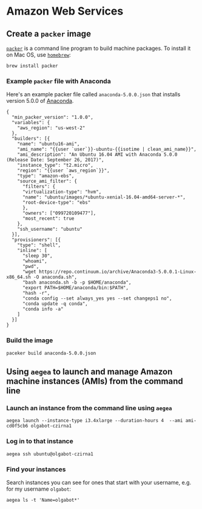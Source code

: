 # Amazon Web Services

## Create a `packer` image

[`packer`](https://www.packer.io/) is a command line program to build machine
packages. To install it on Mac OS, use [`homebrew`](https://brew.sh/):

```
brew install packer
```

### Example `packer` file with Anaconda

Here's an example packer file called `anaconda-5.0.0.json` that installs version 5.0.0 of [Anaconda](https://www.anaconda.com/download/#linux).

```
{
  "min_packer_version": "1.0.0",
  "variables": {
    "aws_region": "us-west-2"
  },
  "builders": [{
    "name": "ubuntu16-ami",
    "ami_name": "{{user `user`}}-ubuntu-{{isotime | clean_ami_name}}",
    "ami_description": "An Ubuntu 16.04 AMI with Anaconda 5.0.0 (Release Date: September 26, 2017)",
    "instance_type": "t2.micro",
    "region": "{{user `aws_region`}}",
    "type": "amazon-ebs",
    "source_ami_filter": {
      "filters": {
      "virtualization-type": "hvm",
      "name": "ubuntu/images/*ubuntu-xenial-16.04-amd64-server-*",
      "root-device-type": "ebs"
      },
      "owners": ["099720109477"],
      "most_recent": true
    },
    "ssh_username": "ubuntu"
  }],
  "provisioners": [{
    "type": "shell",
    "inline": [
      "sleep 30",
      "whoami",
      "pwd",
      "wget https://repo.continuum.io/archive/Anaconda3-5.0.0.1-Linux-x86_64.sh -O anaconda.sh",
      "bash anaconda.sh -b -p $HOME/anaconda",
      "export PATH=$HOME/anaconda/bin:$PATH",
      "hash -r",
      "conda config --set always_yes yes --set changeps1 no",
      "conda update -q conda",
      "conda info -a"
    ]
  }]
}
```

### Build the image

```
paceker build anaconda-5.0.0.json
```

## Using `aegea` to launch and manage Amazon machine instances (AMIs) from the command line
### Launch an instance from the command line using `aegea`

```
aegea launch --instance-type i3.4xlarge --duration-hours 4  --ami ami-cd0f5cb6 olgabot-czirna1
```

### Log in to that instance
```
aegea ssh ubuntu@olgabot-czirna1
```

### Find your instances

Search instances you can see for ones that start with your username, e.g. for
my username `olgabot`:

```
aegea ls -t 'Name=olgabot*'
```
